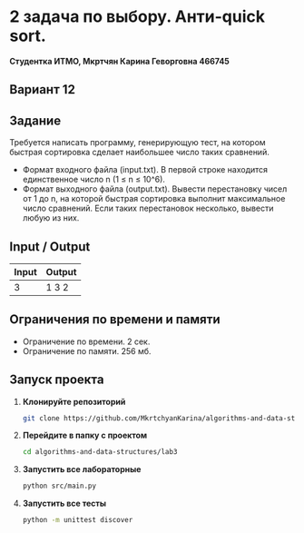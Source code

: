 # 2 задача по выбору. Анти-quick sort.
**Студентка ИТМО,  Мкртчян Карина Геворговна  466745**  

## Вариант 12

## Задание 
Требуется написать программу, генерирующую
тест, на котором быстрая сортировка сделает наибольшее число таких сравнений.
- Формат входного файла (input.txt). В первой строке находится единственное число n (1 ≤ n ≤ 10^6).
- Формат выходного файла (output.txt). Вывести перестановку чисел от 1 до
n, на которой быстрая сортировка выполнит максимальное число сравнений.
Если таких перестановок несколько, вывести любую из них.

  
## Input / Output 

| Input | Output |
|-------|--------|
| 3     | 1 3 2  |



## Ограничения по времени и памяти

- Ограничение по времени. 2 сек.
- Ограничение по памяти. 256 мб.


## Запуск проекта
1. **Клонируйте репозиторий**
   ```bash
   git clone https://github.com/MkrtchyanKarina/algorithms-and-data-structures.git
   ```
2. **Перейдите в папку с проектом**
   ```bash
   cd algorithms-and-data-structures/lab3
   ```
3. **Запустить все лабораторные**
    ```bash
   python src/main.py
   ```
4. **Запустить все тесты**
    ```bash
   python -m unittest discover
   ```